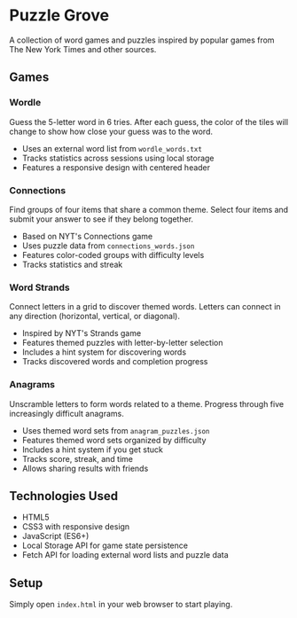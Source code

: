# Puzzle Grove

A collection of word games and puzzles inspired by popular games from The New York Times and other sources.

## Games

### Wordle
Guess the 5-letter word in 6 tries. After each guess, the color of the tiles will change to show how close your guess was to the word.
- Uses an external word list from `wordle_words.txt`
- Tracks statistics across sessions using local storage
- Features a responsive design with centered header

### Connections
Find groups of four items that share a common theme. Select four items and submit your answer to see if they belong together.
- Based on NYT's Connections game
- Uses puzzle data from `connections_words.json`
- Features color-coded groups with difficulty levels
- Tracks statistics and streak

### Word Strands
Connect letters in a grid to discover themed words. Letters can connect in any direction (horizontal, vertical, or diagonal).
- Inspired by NYT's Strands game
- Features themed puzzles with letter-by-letter selection
- Includes a hint system for discovering words
- Tracks discovered words and completion progress

### Anagrams
Unscramble letters to form words related to a theme. Progress through five increasingly difficult anagrams.
- Uses themed word sets from `anagram_puzzles.json`
- Features themed word sets organized by difficulty
- Includes a hint system if you get stuck
- Tracks score, streak, and time
- Allows sharing results with friends

## Technologies Used
- HTML5
- CSS3 with responsive design
- JavaScript (ES6+)
- Local Storage API for game state persistence
- Fetch API for loading external word lists and puzzle data

## Setup
Simply open `index.html` in your web browser to start playing.
